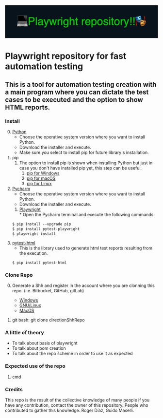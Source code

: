 <br><img src="💻Playwright_repository!!🎭.png" alt="💻Playwright_repository!!🎭" />
# Playwright repository for fast automation testing<br/>
## This is a tool for automation testing creation with a main program where you can dictate the test cases to be executed and the option to show HTML reports.

### Install
0. [Python](https://www.python.org/downloads/)
    * Choose the operative system version where you want to install Python.
    * Download the installer and execute.
    * Make sure you select to install pip for future library's installation.
1. pip
   1. The option to install pip is shown when installing Python but just in case you don't have installed pip yet, this step can be useful.
      1. [pip for Windows](https://pip.pypa.io/en/stable/installation/) 
      2. [pip for macOS](https://phoenixnap.com/kb/install-pip-mac)
      3. [pip for Linux](https://www.tecmint.com/install-pip-in-linux/)
2. [Pycharm](https://www.jetbrains.com/es-es/pycharm/download/#section=windows)
    * Choose the operative system version where you want to install Python.
    * Download the installer and execute.
   1. [Playwright](https://playwright.dev/python/docs/intro#installing-playwright)
   <br> * Open the Pycharm terminal and execute the following commands:
   ```console
   $ pip install --upgrade pip
   $ pip install pytest-playwright
   $ playwright install
   ```
3. [pytest-html](https://pypi.org/project/pytest-html/)
    * This is the library used to generate html test reports resulting from the execution.
   ```console
   $ pip install pytest-html
   ```
### Clone Repo
0. Generate a Shh and register in the account where you are clonning this repo. (i.e. Bitbucket, GitHub, gitLab)
   * [Windows](https://help.github.com/articles/generating-a-new-ssh-key-and-adding-it-to-the-ssh-agent/#platform-windows)
   * [GNU/Linux](https://help.github.com/articles/generating-a-new-ssh-key-and-adding-it-to-the-ssh-agent/#platform-linux)
   * [MacOS](https://help.github.com/articles/generating-a-new-ssh-key-and-adding-it-to-the-ssh-agent/#platform-mac)

1. git bash: git clone directionShhRepo

### A little of theory
 - To talk about basis of playwright
 - To talk about pom creation
 - To talk about the repo scheme in order to use it as expected
### Expected use of the repo
1. cmd

### Credits
This repo is the result of the collective knowledge of many people if you have any contribution, contact the owner of this repository.
People who contributed to gather this knowledge:
Roger Díaz, Guido Maselli.

